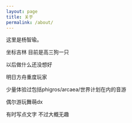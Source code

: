 ```yaml
---
layout: page
title: 关于
permalink: /about/
---
```


这里是杨智瑜。

坐标吉林 目前是高三狗一只

以后做什么还没想好

明日方舟重度玩家 

少量体验过包括phigros/arcaea/世界计划在内的音游

偶尔游玩舞萌dx

有时写点文字 不过大概无趣
